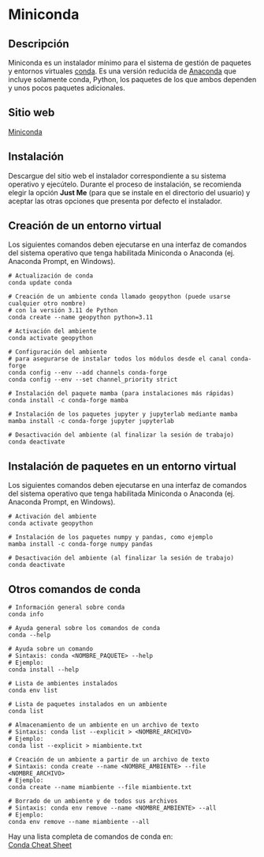 # Miniconda

## Descripción

Miniconda es un instalador mínimo para el sistema de gestión de paquetes y entornos virtuales [conda](https://docs.conda.io). Es una versión reducida de [Anaconda](https://www.anaconda.com/) que incluye solamente conda, Python, los paquetes de los que ambos dependen y unos pocos paquetes adicionales.

## Sitio web

[Miniconda](https://docs.anaconda.com/miniconda/)

## Instalación

Descargue del sitio web el instalador correspondiente a su sistema operativo y ejecútelo. Durante el proceso de instalación, se recomienda elegir la opción **Just Me** (para que se instale en el directorio del usuario) y aceptar las otras opciones que presenta por defecto el instalador.

## Creación de un entorno virtual

Los siguientes comandos deben ejecutarse en una interfaz de comandos del sistema operativo que tenga habilitada Miniconda o Anaconda (ej. Anaconda Prompt, en Windows).

```shell
# Actualización de conda
conda update conda

# Creación de un ambiente conda llamado geopython (puede usarse cualquier otro nombre)
# con la versión 3.11 de Python
conda create --name geopython python=3.11

# Activación del ambiente
conda activate geopython

# Configuración del ambiente 
# para asegurarse de instalar todos los módulos desde el canal conda-forge
conda config --env --add channels conda-forge
conda config --env --set channel_priority strict

# Instalación del paquete mamba (para instalaciones más rápidas)
conda install -c conda-forge mamba

# Instalación de los paquetes jupyter y jupyterlab mediante mamba
mamba install -c conda-forge jupyter jupyterlab

# Desactivación del ambiente (al finalizar la sesión de trabajo)
conda deactivate
```

## Instalación de paquetes en un entorno virtual

Los siguientes comandos deben ejecutarse en una interfaz de comandos del sistema operativo que tenga habilitada Miniconda o Anaconda (ej. Anaconda Prompt, en Windows).

```shell
# Activación del ambiente
conda activate geopython

# Instalación de los paquetes numpy y pandas, como ejemplo
mamba install -c conda-forge numpy pandas

# Desactivación del ambiente (al finalizar la sesión de trabajo)
conda deactivate
```

## Otros comandos de conda

```shell
# Información general sobre conda
conda info

# Ayuda general sobre los comandos de conda
conda --help

# Ayuda sobre un comando
# Sintaxis: conda <NOMBRE_PAQUETE> --help
# Ejemplo:
conda install --help

# Lista de ambientes instalados
conda env list

# Lista de paquetes instalados en un ambiente
conda list

# Almacenamiento de un ambiente en un archivo de texto
# Sintaxis: conda list --explicit > <NOMBRE_ARCHIVO>
# Ejemplo:
conda list --explicit > miambiente.txt

# Creación de un ambiente a partir de un archivo de texto
# Sintaxis: conda create --name <NOMBRE_AMBIENTE> --file <NOMBRE_ARCHIVO>
# Ejemplo:
conda create --name miambiente --file miambiente.txt

# Borrado de un ambiente y de todos sus archivos
# Sintaxis: conda env remove --name <NOMBRE_AMBIENTE> --all
# Ejemplo:
conda env remove --name miambiente --all
```

Hay una lista completa de comandos de conda en:  
[Conda Cheat Sheet](https://docs.conda.io/projects/conda/en/4.6.0/_downloads/52a95608c49671267e40c689e0bc00ca/conda-cheatsheet.pdf)
